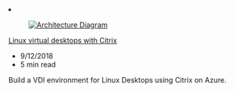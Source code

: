 <!-- This file is automatically generated by build/architectures/build_index.py. Any updates will be lost. -->

<!-- markdownlint-disable MD033 -->

<li class="grid-item item-column" data-categories="Compute ">
<article class="card">
    <div class="card-header has-margin-bottom-none" aria-hidden="true">
        <figure class="image diagram has-height-175 has-overflow-hidden level">
            <a href="/azure/architecture/example-scenario/infrastructure/linux-vdi-citrix"><img src="/azure/architecture/browse/thumbs/linux-vdi-citrix.png" class="diagram" alt="Architecture Diagram" data-linktype="relative-path"></a>
        </figure>
    </div>
    <div class="card-content">
        <a class="card-content-title has-margin-top-none" href="/azure/architecture/example-scenario/infrastructure/linux-vdi-citrix">
            <p>Linux virtual desktops with Citrix</p>
        </a>
        <ul class="card-content-metadata">
            <li>9/12/2018</li>
            <li>5 min read</li>
        </ul>
        <p class="card-content-description">Build a VDI environment for Linux Desktops using Citrix on Azure.</p>
        <div class="bottom-to-top-fade is-hidden-mobile"></div>
    </div>
</article>
</li>
